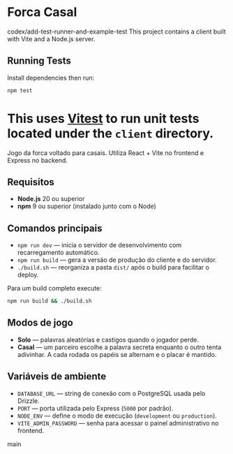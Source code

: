 # Forca Casal

 codex/add-test-runner-and-example-test
This project contains a client built with Vite and a Node.js server.

## Running Tests

Install dependencies then run:

```bash
npm test
```

This uses [Vitest](https://vitest.dev/) to run unit tests located under the `client` directory.
=======
Jogo da forca voltado para casais. Utiliza React + Vite no frontend e Express no backend.

## Requisitos
- **Node.js** 20 ou superior
- **npm** 9 ou superior (instalado junto com o Node)

## Comandos principais
- `npm run dev` &mdash; inicia o servidor de desenvolvimento com recarregamento automático.
- `npm run build` &mdash; gera a versão de produção do cliente e do servidor.
- `./build.sh` &mdash; reorganiza a pasta `dist/` após o build para facilitar o deploy.

Para um build completo execute:

```bash
npm run build && ./build.sh
```

## Modos de jogo
- **Solo** &mdash; palavras aleatórias e castigos quando o jogador perde.
- **Casal** &mdash; um parceiro escolhe a palavra secreta enquanto o outro tenta adivinhar. A cada rodada os papéis se alternam e o placar é mantido.

## Variáveis de ambiente
- `DATABASE_URL` &mdash; string de conexão com o PostgreSQL usada pelo Drizzle.
- `PORT` &mdash; porta utilizada pelo Express (`5000` por padrão).
- `NODE_ENV` &mdash; define o modo de execução (`development` ou `production`).
- `VITE_ADMIN_PASSWORD` &mdash; senha para acessar o painel administrativo no frontend.

main
